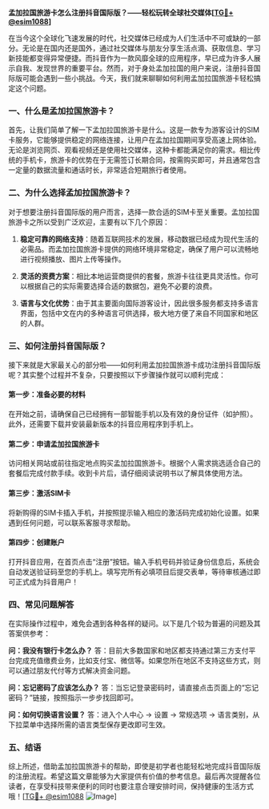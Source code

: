 **孟加拉国旅游卡怎么注册抖音国际版？——轻松玩转全球社交媒体[[TG💪+ @esim1088](https://t.me/s/esim1088)]**

在当今这个全球化飞速发展的时代，社交媒体已经成为人们生活中不可或缺的一部分。无论是在国内还是国外，通过社交媒体与朋友分享生活点滴、获取信息、学习新技能都变得异常便捷。而抖音作为一款风靡全球的应用程序，早已成为许多人展示自我、发现世界的重要平台。然而，对于身处孟加拉国的用户来说，注册抖音国际版可能会遇到一些小挑战。今天，我们就来聊聊如何利用孟加拉国旅游卡轻松搞定这个问题。

### 一、什么是孟加拉国旅游卡？

首先，让我们简单了解一下孟加拉国旅游卡是什么。这是一款专为游客设计的SIM卡服务，它能够提供稳定的网络连接，让用户在孟加拉国期间享受高速上网体验。无论是浏览网页、观看视频还是使用社交媒体，这种卡都能满足你的需求。相比传统的手机卡，旅游卡的优势在于无需签订长期合同，按需购买即可，并且通常包含一定量的数据流量和通话时长，非常适合短期旅行者使用。

### 二、为什么选择孟加拉国旅游卡？

对于想要注册抖音国际版的用户而言，选择一款合适的SIM卡至关重要。孟加拉国旅游卡之所以受到广泛欢迎，主要有以下几个原因：

1. **稳定可靠的网络支持**：随着互联网技术的发展，移动数据已经成为现代生活的必需品。而孟加拉国旅游卡提供的网络环境非常稳定，确保了用户可以流畅地进行视频播放、图片上传等操作。
   
2. **灵活的资费方案**：相比本地运营商提供的套餐，旅游卡往往更具灵活性。你可以根据自己的实际需要选择合适的数据包，避免不必要的浪费。
   
3. **语言与文化优势**：由于其主要面向国际游客设计，因此很多服务都支持多语言界面，包括中文在内的多种语言可供选择，极大地方便了来自不同国家和地区的人群。

### 三、如何注册抖音国际版？

接下来就是大家最关心的部分啦——如何利用孟加拉国旅游卡成功注册抖音国际版呢？其实整个过程并不复杂，只要按照以下步骤操作就可以顺利完成：

#### 第一步：准备必要的材料

在开始之前，请确保自己已经拥有一部智能手机以及有效的身份证件（如护照）。此外，还需要下载并安装最新版本的抖音应用程序到手机上。

#### 第二步：申请孟加拉国旅游卡

访问相关网站或前往指定地点购买孟加拉国旅游卡。根据个人需求挑选适合自己的套餐后完成付款手续。收到卡片后，请仔细阅读说明书以了解具体使用方法。

#### 第三步：激活SIM卡

将新购得的SIM卡插入手机，并按照提示输入相应的激活码完成初始化设置。如果遇到任何问题，可以联系客服寻求帮助。

#### 第四步：创建账户

打开抖音应用，在首页点击“注册”按钮。输入手机号码并验证身份信息后，系统会自动发送验证码至您的手机上。填写完所有必填项目后提交表单，等待审核通过即可正式成为抖音用户！

### 四、常见问题解答

在实际操作过程中，难免会遇到各种各样的疑问。以下是几个较为普遍的问题及其答案供参考：

**问：我没有银行卡怎么办？**
答：目前大多数国家和地区都支持通过第三方支付平台完成充值缴费业务，比如支付宝、微信等。如果您所在地区不支持这些方式，则可以通过朋友代付等方式解决资金问题。

**问：忘记密码了应该怎么办？**
答：当忘记登录密码时，请直接点击页面上的“忘记密码？”链接，按照指示一步步找回即可。

**问：如何切换语言设置？**
答：进入个人中心 -> 设置 -> 常规选项 -> 语言类别，从下拉菜单中选择所需的语言类型保存更改即可生效。

### 五、结语

综上所述，借助孟加拉国旅游卡的帮助，即使是初学者也能轻松地完成抖音国际版的注册流程。希望这篇文章能够为大家提供有价值的参考信息。最后再次提醒各位读者，在享受科技带来便利的同时也要注意合理安排时间，保持健康的生活方式哦！[[TG💪+ @esim1088](https://t.me/s/esim1088) ![Image](https://i.postimg.cc/4NQfJmqS/Snipaste-2025-05-13-00-14-12.png)]